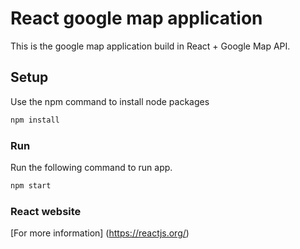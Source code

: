 # React google map application

This is the google map application build in React + Google Map API.

## Setup

Use the npm command to install node packages

```bash
npm install
```

### Run

Run the following command to run app.

```bash
npm start
```

### React website

[For more information] (https://reactjs.org/)